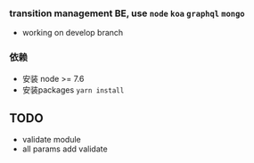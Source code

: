 ### transition management BE, use `node` `koa` `graphql` `mongo`
- working on develop branch
### 依赖
- 安装 node >= 7.6
- 安装packages `yarn install`

## TODO
- validate module
- all params add validate
